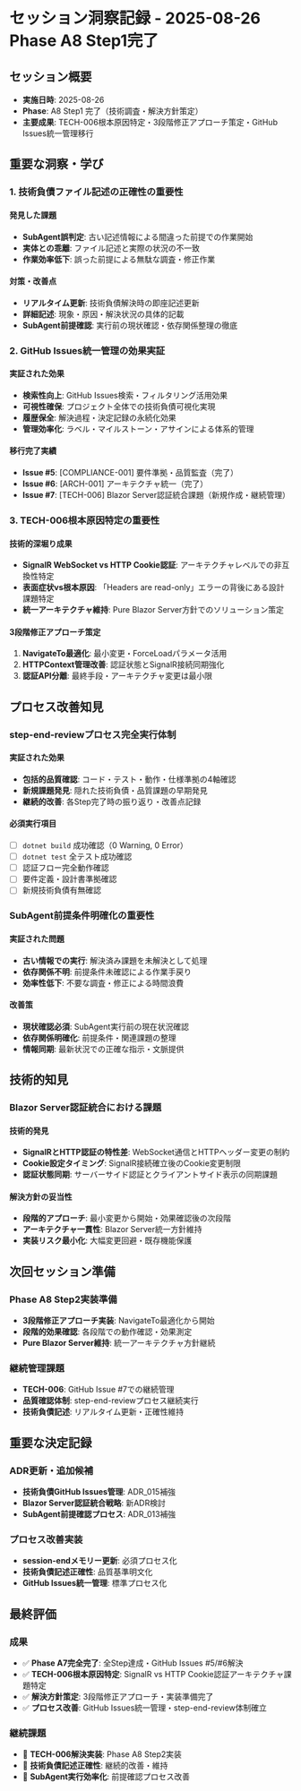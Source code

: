 # セッション洞察記録 - 2025-08-26 Phase A8 Step1完了

## セッション概要
- **実施日時**: 2025-08-26
- **Phase**: A8 Step1 完了（技術調査・解決方針策定）
- **主要成果**: TECH-006根本原因特定・3段階修正アプローチ策定・GitHub Issues統一管理移行

## 重要な洞察・学び

### 1. 技術負債ファイル記述の正確性の重要性
#### 発見した課題
- **SubAgent誤判定**: 古い記述情報による間違った前提での作業開始
- **実体との乖離**: ファイル記述と実際の状況の不一致
- **作業効率低下**: 誤った前提による無駄な調査・修正作業

#### 対策・改善点
- **リアルタイム更新**: 技術負債解決時の即座記述更新
- **詳細記述**: 現象・原因・解決状況の具体的記載
- **SubAgent前提確認**: 実行前の現状確認・依存関係整理の徹底

### 2. GitHub Issues統一管理の効果実証
#### 実証された効果
- **検索性向上**: GitHub Issues検索・フィルタリング活用効果
- **可視性確保**: プロジェクト全体での技術負債可視化実現
- **履歴保全**: 解決過程・決定記録の永続化効果
- **管理効率化**: ラベル・マイルストーン・アサインによる体系的管理

#### 移行完了実績
- **Issue #5**: [COMPLIANCE-001] 要件準拠・品質監査（完了）
- **Issue #6**: [ARCH-001] アーキテクチャ統一（完了）  
- **Issue #7**: [TECH-006] Blazor Server認証統合課題（新規作成・継続管理）

### 3. TECH-006根本原因特定の重要性
#### 技術的深堀り成果
- **SignalR WebSocket vs HTTP Cookie認証**: アーキテクチャレベルでの非互換性特定
- **表面症状vs根本原因**: 「Headers are read-only」エラーの背後にある設計課題特定
- **統一アーキテクチャ維持**: Pure Blazor Server方針でのソリューション策定

#### 3段階修正アプローチ策定
1. **NavigateTo最適化**: 最小変更・ForceLoadパラメータ活用
2. **HTTPContext管理改善**: 認証状態とSignalR接続同期強化
3. **認証API分離**: 最終手段・アーキテクチャ変更は最小限

## プロセス改善知見

### step-end-reviewプロセス完全実行体制
#### 実証された効果
- **包括的品質確認**: コード・テスト・動作・仕様準拠の4軸確認
- **新規課題発見**: 隠れた技術負債・品質課題の早期発見
- **継続的改善**: 各Step完了時の振り返り・改善点記録

#### 必須実行項目
- [ ] `dotnet build` 成功確認（0 Warning, 0 Error）
- [ ] `dotnet test` 全テスト成功確認
- [ ] 認証フロー完全動作確認
- [ ] 要件定義・設計書準拠確認
- [ ] 新規技術負債有無確認

### SubAgent前提条件明確化の重要性
#### 実証された問題
- **古い情報での実行**: 解決済み課題を未解決として処理
- **依存関係不明**: 前提条件未確認による作業手戻り
- **効率性低下**: 不要な調査・修正による時間浪費

#### 改善策
- **現状確認必須**: SubAgent実行前の現在状況確認
- **依存関係明確化**: 前提条件・関連課題の整理
- **情報同期**: 最新状況での正確な指示・文脈提供

## 技術的知見

### Blazor Server認証統合における課題
#### 技術的発見
- **SignalRとHTTP認証の特性差**: WebSocket通信とHTTPヘッダー変更の制約
- **Cookie設定タイミング**: SignalR接続確立後のCookie変更制限
- **認証状態同期**: サーバーサイド認証とクライアントサイド表示の同期課題

#### 解決方針の妥当性
- **段階的アプローチ**: 最小変更から開始・効果確認後の次段階
- **アーキテクチャ一貫性**: Blazor Server統一方針維持
- **実装リスク最小化**: 大幅変更回避・既存機能保護

## 次回セッション準備

### Phase A8 Step2実装準備
- **3段階修正アプローチ実装**: NavigateTo最適化から開始
- **段階的効果確認**: 各段階での動作確認・効果測定
- **Pure Blazor Server維持**: 統一アーキテクチャ方針継続

### 継続管理課題
- **TECH-006**: GitHub Issue #7での継続管理
- **品質確認体制**: step-end-reviewプロセス継続実行
- **技術負債記述**: リアルタイム更新・正確性維持

## 重要な決定記録

### ADR更新・追加候補
- **技術負債GitHub Issues管理**: ADR_015補強
- **Blazor Server認証統合戦略**: 新ADR検討
- **SubAgent前提確認プロセス**: ADR_013補強

### プロセス改善実装
- **session-endメモリー更新**: 必須プロセス化
- **技術負債記述正確性**: 品質基準明文化
- **GitHub Issues統一管理**: 標準プロセス化

## 最終評価

### 成果
- ✅ **Phase A7完全完了**: 全Step達成・GitHub Issues #5/#6解決
- ✅ **TECH-006根本原因特定**: SignalR vs HTTP Cookie認証アーキテクチャ課題特定
- ✅ **解決方針策定**: 3段階修正アプローチ・実装準備完了
- ✅ **プロセス改善**: GitHub Issues統一管理・step-end-review体制確立

### 継続課題
- 🔄 **TECH-006解決実装**: Phase A8 Step2実装
- 🔄 **技術負債記述正確性**: 継続的改善・維持
- 🔄 **SubAgent実行効率化**: 前提確認プロセス改善